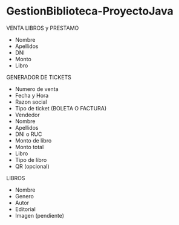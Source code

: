 # GestionBiblioteca-ProyectoJava

VENTA LIBROS y PRESTAMO
- Nombre
- Apellidos
- DNI
- Monto
- Libro

GENERADOR DE TICKETS
- Numero de venta
- Fecha y Hora
- Razon social
- Tipo de ticket (BOLETA O FACTURA)
- Vendedor
- Nombre
- Apellidos
- DNI o RUC
- Monto de libro
- Monto total
- Libro
- Tipo de libro
- QR (opcional)

LIBROS
- Nombre
- Genero
- Autor
- Editorial
- Imagen (pendiente)